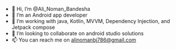 - 👋 Hi, I’m @Ali_Noman_Bandesha
- 👀 I’m an Android app developer
- 🌱 I’m working with java, Kotlin, MVVM, Dependency Injection, and Jetpack compose 
- 💞️ I’m looking to collaborate on android studio solutions
- 📫 You can reach me on alinomanbj786@gmail.com

<!---
ali-noman-bandesha/ali-noman-bandesha is a ✨ special ✨ repository because its `README.md` (this file) appears on your GitHub profile.
You can click the Preview link to take a look at your changes.
--->
